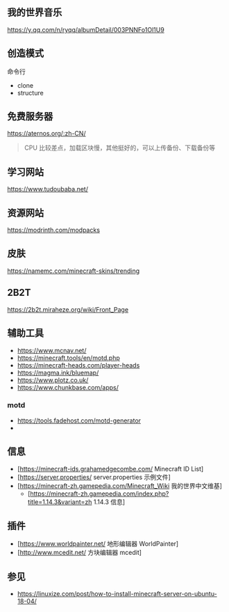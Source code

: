 ## 我的世界音乐

https://y.qq.com/n/ryqq/albumDetail/003PNNFo1Ol1U9

## 创造模式

命令行

- clone
- structure

## 免费服务器

https://aternos.org/:zh-CN/

> CPU 比较差点，加载区块慢，其他挺好的，可以上传备份、下载备份等

## 学习网站

https://www.tudoubaba.net/

## 资源网站

https://modrinth.com/modpacks

## 皮肤

https://namemc.com/minecraft-skins/trending

## 2B2T

https://2b2t.miraheze.org/wiki/Front_Page


## 辅助工具

- https://www.mcnav.net/
- https://minecraft.tools/en/motd.php
- https://minecraft-heads.com/player-heads
- https://magma.ink/bluemap/
- https://www.plotz.co.uk/
- https://www.chunkbase.com/apps/

### motd

- https://tools.fadehost.com/motd-generator
- 
## 信息

* [https://minecraft-ids.grahamedgecombe.com/ Minecraft ID List]
* [https://server.properties/ server.properties 示例文件]
* [https://minecraft-zh.gamepedia.com/Minecraft_Wiki 我的世界中文维基]
  * [https://minecraft-zh.gamepedia.com/index.php?title=1.14.3&variant=zh 1.14.3 信息]

## 插件

* [https://www.worldpainter.net/ 地形编辑器 WorldPainter]
* [http://www.mcedit.net/ 方块编辑器 mcedit]

## 参见

* https://linuxize.com/post/how-to-install-minecraft-server-on-ubuntu-18-04/
